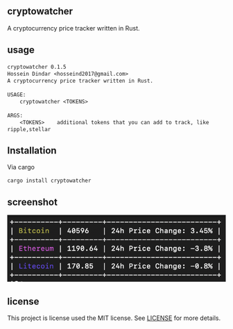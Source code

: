 ## cryptowatcher

A cryptocurrency price tracker written in Rust.
## usage

```
cryptowatcher 0.1.5
Hossein Dindar <hosseind2017@gmail.com>
A cryptocurrency price tracker written in Rust.

USAGE:
    cryptowatcher <TOKENS>

ARGS:
    <TOKENS>    additional tokens that you can add to track, like ripple,stellar

```

## Installation

Via cargo

```
cargo install cryptowatcher
```

## screenshot

![screenshot](screenshot.png)

## license

This project is license used the MIT license. See [LICENSE](LICENSE) for more details.
